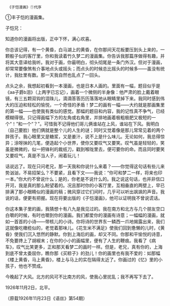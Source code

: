      《子恺漫画》①代序 

   ①丰子恺的漫画集。

   子恺兄： 

   知道你的漫画将出版，正中下怀，满心欢喜。 

   你总该记得，有一个黄昏，白马湖上的黄昏，在你那间天花板要压到头上来的，一颗骰子似的客厅里，你和我读着竹久梦二的漫画集。你告诉我那篇序做得有趣，并将其大意译给我听。我对于画，你最明白，彻头彻尾是一条门外汉。但对于漫画，却常常要像煞有介事地点头或摇头；而点头的时候总比摇头的时候多——虽没有统计，我肚里有数。那一天我自然也乱点了一回头。 

   点头之余，我想起初看到一本漫画，也是日本人画的。里面有一幅，题目似乎是《aa子爵b泪》（上两字已忘记），画着一个微侧的半身像：他严肃的脸上戴着眼镜，有三五颗双钩的泪珠儿，滴滴答答历历落落地从眼睛里掉下来。我同时感到伟大的压迫和轻松的愉悦，一个奇怪的矛盾！梦二的画有一幅——大约就是那画集里的第一幅——也使我有类似的感觉。那幅的题目和内容，我的记性真不争气，已经模糊得很。只记得画幅下方的左角或右角里，并排地画着极粗极肥又极短的一个“！”和一个“？”。可惜我不记得他们哥儿俩谁站在上风，谁站在下风。我明白（自己要脸）他们俩就是整个儿的人生的谜；同时又觉着像是那儿常常见着的两个胖孩子。我心眼里又是糖浆，又是姜汁，说不上是什么味儿。无论如何，我总得惊异；涂呀抹的几笔，便造起个小世界，使你又要叹气又要笑。叹气虽是轻轻的，笑虽是微微的，似一把锋利的裁纸刀，戳到喉咙里去，便可要你的命。而且同时要笑又要叹气，真是不当人子，闹着玩儿！ 

   话说远了。现在只问老兄，那一天我和你说什么来着？——你觉得这句话有些儿来势汹汹，不易招架么？不要紧，且看下文——我说：“你可和梦二一样，将来也印一本。”你大约不曾说什么；是的，你老是不说什么的。我之说这句话，也并非信口开河，我是真的那么盼望着的。况且那时你的小客厅里，互相垂直的两壁上，早已排满了那小眼睛似的漫画的稿；微风穿过它们间时，几乎可以听出飒飒的声音。我说的话，便更有把握。现在将要出版的《子恺漫画》，他可以证明我不曾说谎话。 

   你这本集子里的画，我猜想十有八九是我见过的。我在南方和北方与几个朋友空口白嚼的时候，有时也嚼到你的漫画。我们都爱你的漫画有诗意；一幅幅的漫画，就如一首首的小诗——带核儿的小诗。你将诗的世界东一鳞西一爪地揭露出来，我们这就像吃橄榄似的，老觉着那味儿。《花生米不满足》使我们回到惫懒的儿时，《黄昏》使我们沉入悠然的静默。你到上海后的画，却又不同。你那和平愉悦的诗意，不免要搀上了胡椒末；在你的小小的画幅里，便有了人生的鞭痕。我看了《病车》，叹气比笑更多，正和那天看梦二的画时一样。但是，老兄，真有你的，上海到底不曾太委屈你，瞧你那《买粽子》的劲儿！你的画里也有我不爱的：如那幅《楼上黄昏，马上黄昏》，楼上与马上的实在隔得太近了。你画过的《忆》里的小孩子，他也不赞成。 

   今晚起了大风。北方的风可不比南方的风，使我心里扰乱；我不再写下去了。 

   1926年11月2日，北平。 

   （原载1926年11月23日《语丝》第54期） 

